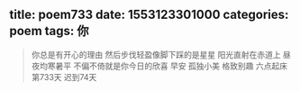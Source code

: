 title: poem733
date: 1553123301000
categories: poem
tags: 你
---
> 你总是有开心的理由
然后步伐轻盈像脚下踩的是星星
阳光直射在赤道上
昼夜均寒暑平
不偏不倚就是你今日的欣喜
早安
孤独小美
格致别趣
六点起床第733天 迟到74天